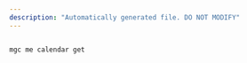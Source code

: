 ```yaml
---
description: "Automatically generated file. DO NOT MODIFY"
---
```


```cli

mgc me calendar get

```